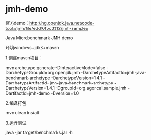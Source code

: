 # jmh-demo
官方demo：http://hg.openjdk.java.net/code-tools/jmh/file/eddf6f5c3312/jmh-samples


Java Microbenchmark JMH demo

环境windows+jdk8+maven

1.创建maven项目：

mvn archetype:generate -DinteractiveMode=false -DarchetypeGroupId=org.openjdk.jmh  -DarchetypeArtifactId=jmh-java-benchmark-archetype -DarchetypeVersion=1.4.1 -DarchetypeArtifactId=jmh-java-benchmark-archetype -DarchetypeVersion=1.4.1 -DgroupId=org.agoncal.sample.jmh -DartifactId=jmh-demo -Dversion=1.0

2.编译打包

 mvn clean install

 3.运行测试

 java -jar target/benchmarks.jar -h

